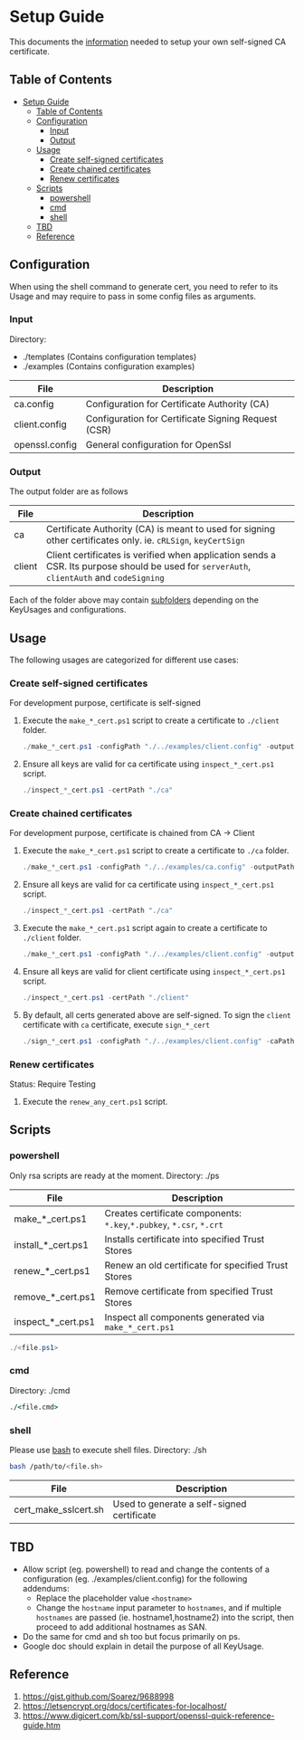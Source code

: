 # Setup Guide

This documents the [information](https://gist.github.com/Soarez/9688998) needed to setup your own self-signed CA certificate.

## Table of Contents

- [Setup Guide](#setup-guide)
  - [Table of Contents](#table-of-contents)
  - [Configuration](#configuration)
    - [Input](#input)
    - [Output](#output)
  - [Usage](#usage)
    - [Create self-signed certificates](#create-self-signed-certificates)
    - [Create chained certificates](#create-chained-certificates)
    - [Renew certificates](#renew-certificates)
  - [Scripts](#scripts)
    - [powershell](#powershell)
    - [cmd](#cmd)
    - [shell](#shell)
  - [TBD](#tbd)
  - [Reference](#reference)

## Configuration

When using the shell command to generate cert, you need to refer to its Usage and may require to pass in some config files as arguments.

### Input

Directory:

- ./templates (Contains configuration templates)
- ./examples (Contains configuration examples)

| File | Description |
| ------ | ------ |
| ca.config | Configuration for Certificate Authority (CA) |
| client.config | Configuration for Certificate Signing Request (CSR) |
| openssl.config | General configuration for OpenSsl |

### Output

The output folder are as follows

| File | Description |
| ------ | ------ |
| ca | Certificate Authority (CA) is meant to used for signing other certificates only. ie. `cRLSign`, `keyCertSign` |
| client | Client certificates is verified when application sends a CSR. Its purpose should be used for `serverAuth`, `clientAuth` and `codeSigning` |

Each of the folder above may contain [subfolders](https://docs.google.com/document/d/14JkmUgt9Yw5u93cbdd9ckDRp46loH6Z2Gs2Xf0JcCBk/edit#heading=h.vn1br94aial6) depending on the KeyUsages and configurations.

## Usage

The following usages are categorized for different use cases:

### Create self-signed certificates

For development purpose, certificate is self-signed

1. Execute the `make_*_cert.ps1` script to create a certificate to `./client` folder.

   ``` powershell
   ./make_*_cert.ps1 -configPath "./../examples/client.config" -outputPath "./client"
   ```

2. Ensure all keys are valid for ca certificate using `inspect_*_cert.ps1` script.

   ``` powershell
   ./inspect_*_cert.ps1 -certPath "./ca"
   ```

### Create chained certificates

For development purpose, certificate is chained from CA -> Client

1. Execute the `make_*_cert.ps1` script to create a certificate to `./ca` folder.

   ``` powershell
   ./make_*_cert.ps1 -configPath "./../examples/ca.config" -outputPath "./ca"
   ```

2. Ensure all keys are valid for ca certificate using `inspect_*_cert.ps1` script.

   ``` powershell
   ./inspect_*_cert.ps1 -certPath "./ca"
   ```

3. Execute the `make_*_cert.ps1` script again to create a certificate to `./client` folder.

   ``` powershell
   ./make_*_cert.ps1 -configPath "./../examples/client.config" -outputPath "./client"
   ```

4. Ensure all keys are valid for client certificate using `inspect_*_cert.ps1` script.

   ``` powershell
   ./inspect_*_cert.ps1 -certPath "./client"
   ```

5. By default, all certs generated above are self-signed. To sign the `client` certificate with `ca` certificate, execute `sign_*_cert`

   ``` powershell
   ./sign_*_cert.ps1 -configPath "./../examples/client.config" -caPath "./ca" -clientPath "./client"
   ```

### Renew certificates

Status: Require Testing

1. Execute the `renew_any_cert.ps1` script.

## Scripts

### powershell

Only rsa scripts are ready at the moment.
Directory: ./ps

| File | Description |
| ------ | ------ |
| make_*_cert.ps1 | Creates certificate components: `*.key`,`*.pubkey`, `*.csr`, `*.crt` |
| install_*_cert.ps1 | Installs certificate into specified Trust Stores |
| renew_*_cert.ps1 | Renew an old certificate for specified Trust Stores |
| remove_*_cert.ps1 | Remove certificate from specified Trust Stores |
| inspect_*_cert.ps1 | Inspect all components generated via `make_*_cert.ps1` |

``` powershell
./<file.ps1>
```

### cmd

Directory: ./cmd

``` cmd
./<file.cmd>
```

### shell

Please use [bash](https://www.thewindowsclub.com/how-to-run-sh-or-shell-script-file-in-windows-10) to execute shell files.
Directory: ./sh

``` bash
bash /path/to/<file.sh>
```

| File   | Description |
| ------ | ------ |
| cert_make_sslcert.sh | Used to generate a self-signed certificate |

## TBD

- Allow script (eg. powershell) to read and change the contents of a configuration (eg. ./examples/client.config) for the following addendums:
  - Replace the placeholder value `<hostname>`
  - Change the `hostname` input parameter to `hostnames`, and if multiple `hostnames` are passed (ie. hostname1,hostname2) into the script, then proceed to add additional hostnames as SAN.
- Do the same for cmd and sh too but focus primarily on ps.
- Google doc should explain in detail the purpose of all KeyUsage.

## Reference

1. <https://gist.github.com/Soarez/9688998>
2. <https://letsencrypt.org/docs/certificates-for-localhost/>
3. <https://www.digicert.com/kb/ssl-support/openssl-quick-reference-guide.htm>
